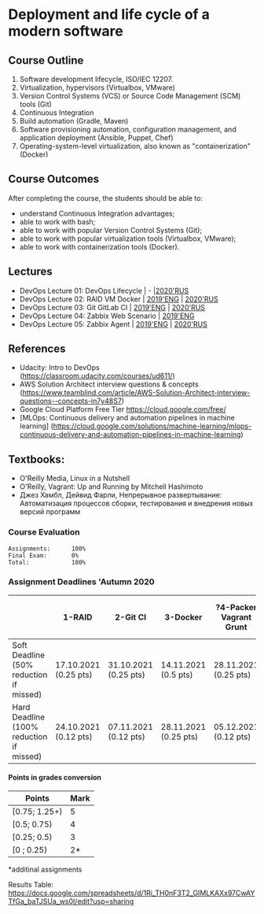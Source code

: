 ﻿# Deployment and life cycle of a modern software

## Course Outline
1. Software development lifecycle, ISO/IEC 12207.
2. Virtualization, hypervisors (Virtualbox, VMware)
3. Version Control Systems (VCS) or Source Code Management (SCM) tools (Git)
4. Continuous Integration
5. Build automation (Gradle, Maven)
6. Software provisioning automation, configuration management, and application deployment (Ansible, Puppet, Chef)
7. Operating-system-level virtualization, also known as "containerization" (Docker)


## Course Outcomes
After completing the course, the students should be able to:
- understand Continuous Integration advantages;
- able to work with bash;
- able to work with popular Version Control Systems (Git);
- able to work with popular virtualization tools (Virtualbox, VMware);
- able to work with containerization tools (Docker).

## Lectures
- DevOps Lecture 01: DevOps Lifecycle | - |[2020'RUS](https://www.youtube.com/watch?v=BD2BxNY6F58) 
- DevOps Lecture 02: RAID VM Docker | [2019'ENG](https://www.youtube.com/watch?v=lOhF1R2QrkU) | [2020'RUS](https://www.youtube.com/watch?v=BC19Gl2u4wc)
- DevOps Lecture 03: Git GitLab CI | [2019'ENG](https://www.youtube.com/watch?v=NILYhfa35vs) | [2020'RUS](https://www.youtube.com/watch?v=S85in_KPPnY)
- DevOps Lecture 04: Zabbix Web Scenario | [2019'ENG](https://www.youtube.com/watch?v=Qe9_KXIAW98)
- DevOps Lecture 05: Zabbix Agent | [2019'ENG](https://www.youtube.com/watch?v=uUteBUB85_A) | [2020'RUS](https://youtu.be/Ak9VbVCpkjk)

## References
- Udacity: Intro to DevOps (https://classroom.udacity.com/courses/ud611/)
- AWS Solution Architect interview questions & concepts (https://www.teamblind.com/article/AWS-Solution-Architect-interview-questions--concepts-in7y48S7)
- Google Cloud Platform Free Tier https://cloud.google.com/free/
- [MLOps: Continuous delivery and automation pipelines in machine learning]  (https://cloud.google.com/solutions/machine-learning/mlops-continuous-delivery-and-automation-pipelines-in-machine-learning)

## Textbooks:

* O'Reilly Media, Linux in a Nutshell
* O'Reilly, Vagrant: Up and Running by Mitchell Hashimoto
* Джез Хамбл, Дейвид Фарли, Непрерывное развертывание: Автоматизация процессов сборки, тестирования и внедрения новых версий программ

### Course Evaluation
```
Assignments:      100%
Final Exam:       0%
Total:            100%

```

### Assignment Deadlines 'Autumn 2020

|                                          |  1-RAID | 2-Git CI | 3-Docker | ?4-Packer Vagrant Grunt | ?5-Zabbix (Web Scenario) | ?6-Zabbix (Agen SMART) (Additional) |
| ---------------------------------------- | --- | --- | --- | --- | --- | --- |
| Soft Deadline (50% reduction if missed)  | 17.10.2021 (0.25 pts)| 31.10.2021 (0.25 pts)| 14.11.2021 (0.5 pts) | 28.11.2021 (0.25 pts) |  (0.25 pts) Till Exam |  (0.25 pts) Till Exam |
| Hard Deadline (100% reduction if missed) | 24.10.2021 (0.12 pts) | 07.11.2021 (0.12 pts) | 28.11.2021 (0.25 pts) | 05.12.2021 (0.12 pts) |  (0.25 pts) Till Exam | (0.25 pts) Till Exam |


#### Points in grades conversion
|Points | Mark |
| ------- |------|
|[0.75; 1.25+) | 5 |
|[0.5; 0.75) | 4 |
| [0.25; 0.5) | 3 |
| [0 ; 0.25) | 2* |

*additinal assignments


Results Table:
https://docs.google.com/spreadsheets/d/1Ri_TH0nF3T2_GIMLKAXx97CwAYTfGa_baTJSUa_ws0I/edit?usp=sharing
